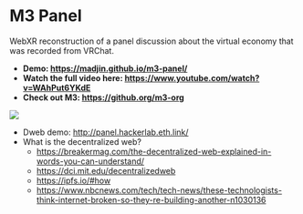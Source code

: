 # M3 Panel

WebXR reconstruction of a panel discussion about the virtual economy that was recorded from VRChat.

- **Demo: https://madjin.github.io/m3-panel/**
- **Watch the full video here: https://www.youtube.com/watch?v=WAhPut6YKdE**
- **Check out M3: https://github.org/m3-org**

![](https://i.imgur.com/OJHgZI9.jpg)

- Dweb demo: http://panel.hackerlab.eth.link/
- What is the decentralized web?
  - https://breakermag.com/the-decentralized-web-explained-in-words-you-can-understand/
  - https://dci.mit.edu/decentralizedweb
  - https://ipfs.io/#how
  - https://www.nbcnews.com/tech/tech-news/these-technologists-think-internet-broken-so-they-re-building-another-n1030136

